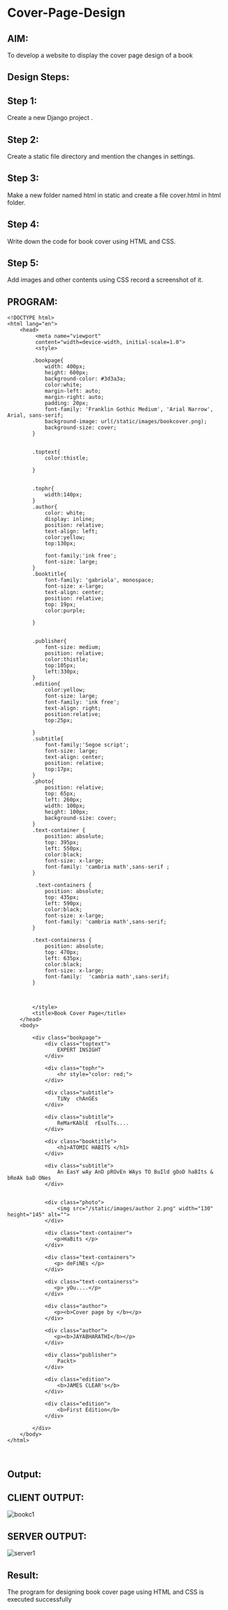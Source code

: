 # Cover-Page-Design

## AIM:
To develop a website to display the cover page design of a book

## Design Steps:

 ## Step 1:

Create a new Django project .

## Step 2:

Create a static file directory and mention the changes in settings.

## Step 3:

Make a new folder named html in static and create a file cover.html in html folder.

## Step 4:

Write down the code for book cover using HTML and CSS.

## Step 5:

Add images and other contents using CSS record a screenshot of it.


## PROGRAM:
```
<!DOCTYPE html>
<html lang="en">
    <head>
         <meta name="viewport" 
         content="width=device-width, initial-scale=1.0">
         <style>

        .bookpage{
            width: 400px;
            height: 600px;
            background-color: #3d3a3a;
            color:white;
            margin-left: auto;
            margin-right: auto;
            padding: 20px;
            font-family: 'Franklin Gothic Medium', 'Arial Narrow', Arial, sans-serif;
            background-image: url(/static/images/bookcover.png);
            background-size: cover;
        }
            

        .toptext{
            color:thistle;

        }

        
        .tophr{
            width:140px;
        }
        .author{
            color: white;
            display: inline;
            position: relative;
            text-align: left;
            color:yellow;
            top:130px;
            
            font-family:'ink free';
            font-size: large;
        }
        .booktitle{
            font-family: 'gabriola', monospace;
            font-size: x-large;
            text-align: center;
            position: relative;
            top: 19px;
            color:purple;
        
        }
        
        
        .publisher{
            font-size: medium;
            position: relative;
            color:thistle;
            top:105px;
            left:330px;
        }
        .edition{
            color:yellow;
            font-size: large;
            font-family: 'ink free';
            text-align: right;
            position:relative;
            top:25px;

        }
        .subtitle{
            font-family:'Segoe script';
            font-size: large;
            text-align: center;
            position: relative;
            top:17px;
        }
        .photo{
            position: relative;
            top: 65px;
            left: 260px;
            width: 100px;
            height: 100px;
            background-size: cover;
        }
        .text-container {
            position: absolute;
            top: 395px;
            left: 550px; 
            color:black;
            font-size: x-large;
            font-family: 'cambria math',sans-serif ;
        }

         .text-containers {
            position: absolute;
            top: 435px;
            left: 590px; 
            color:black;
            font-size: x-large;
            font-family: 'cambria math',sans-serif;
        }

        .text-containerss {
            position: absolute;
            top: 470px;
            left: 635px; 
            color:black;
            font-size: x-large;
            font-family:  'cambria math',sans-serif;
        }
 

         
        </style>
        <title>Book Cover Page</title>
    </head>
    <body>

        <div class="bookpage">
            <div class="toptext">
                EXPERT INSIGHT
            </div>

            <div class="tophr">
                <hr style="color: red;">
            </div>

            <div class="subtitle">
                TiNy  chAnGEs
            </div>

            <div class="subtitle">
                ReMarKAblE  rEsulTs....
            </div>    

            <div class="booktitle">
                <h1>ATOMIC HABITS </h1>
            </div>

            <div class="subtitle">
                An EasY wAy AnD pROvEn WAys TO BuIld gOoD haBIts & bReAk baD ONes
            </div>
            

            <div class="photo">
                <img src="/static/images/author 2.png" width="130" height="145" alt="">
            </div>
            
            <div class="text-container">
               <p>HaBits </p> 
            </div>

            <div class="text-containers">
               <p> deFiNEs </p> 
            </div>

            <div class="text-containerss">
               <p> yOu....</p> 
            </div>

            <div class="author">
               <p><b>Cover page by </b></p>
            </div>
            
            <div class="author">
               <p><b>JAYABHARATHI</b></p>
            </div>

            <div class="publisher">
                Packt>
            </div>
            
            <div class="edition">
                <b>JAMES CLEAR's</b>
            </div>
            
            <div class="edition">
                <b>First Edition</b>
            </div>
            
        </div>
    </body>
</html>
            


```

## Output:

## CLIENT OUTPUT:


![bookc1](https://github.com/Jayabharathi3/cover-page-design/assets/120367796/1b165118-3a57-40b6-a352-b84c84206f47)



## SERVER OUTPUT:


![server1](https://github.com/Jayabharathi3/cover-page-design/assets/120367796/daebeb7e-a2e2-4fef-821f-6f8f2c7203d2)



## Result:

The program for designing book cover page using HTML and CSS is executed successfully




